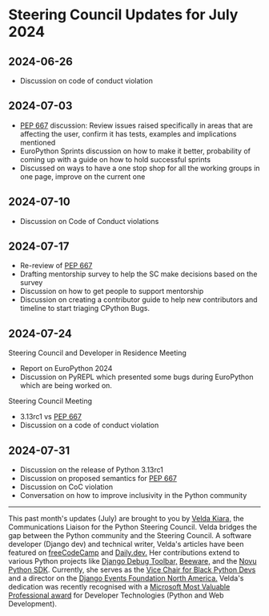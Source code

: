 # Steering Council Updates for July 2024

## 2024-06-26

- Discussion on code of conduct violation

## 2024-07-03

- [PEP 667](https://peps.python.org/pep-0667/) discussion: Review issues raised specifically in areas that are affecting the user, confirm it has tests, examples and implications mentioned
- EuroPython Sprints discussion on how to make it better, probability of coming up with a guide on how to hold successful sprints
- Discussed on ways to have a one stop shop for all the working groups in one page, improve on the current one

## 2024-07-10

- Discussion on Code of Conduct violations

## 2024-07-17

- Re-review of [PEP 667](https://peps.python.org/pep-0667/)
- Drafting mentorship survey to help the SC make decisions based on the survey
- Discussion on how to get people to support mentorship
- Discussion on creating a contributor guide to help new contributors and timeline to start triaging CPython Bugs.

## 2024-07-24

Steering Council and Developer in Residence Meeting

- Report on EuroPython 2024
- Discussion on PyREPL which presented some bugs during EuroPython which are being worked on.

Steering Council Meeting

- 3.13rc1 vs [PEP 667](https://peps.python.org/pep-0667/)
- Discussion on a code of conduct violation

## 2024-07-31

- Discussion on the release of Python 3.13rc1
- Discussion on proposed semantics for [PEP 667](https://peps.python.org/pep-0667/)
- Discussion on CoC violation
- Conversation on how to improve inclusivity in the Python community

---

This past month's updates (July) are brought to you by [Velda Kiara,](https://www.notion.so/46aec24028fd4e8dbdba003097c18b5b?pvs=21) the Communications Liaison for the Python Steering Council. Velda bridges the gap between the Python community and the Steering Council. A software developer (Django dev) and technical writer, Velda's articles have been featured on [freeCodeCamp](https://www.freecodecamp.org/news/author/velda/) and [Daily.dev.](https://app.daily.dev/veldakiara/posts) Her contributions extend to various Python projects like [Django Debug Toolbar,](https://github.com/jazzband/django-debug-toolbar/pulls?q=is%3Apr+author%3AVeldaKiara+is%3Aclosed) [Beeware,](https://github.com/beeware/beeware/pulls?q=is%3Apr+author%3AVeldaKiara+is%3Aclosed) and the [Novu Python SDK](https://github.com/novuhq/novu-python/pull/44). Currently, she serves as the [Vice Chair for Black Python Devs](https://blackpythondevs.com/) and a director on the [Django Events Foundation North America.](https://www.defna.org/about/) Velda's dedication was recently recognised with a [Microsoft Most Valuable Professional award](https://mvp.microsoft.com/en-US/MVP/profile/ec0f9a73-8516-4645-bd68-c087c5a7032e) for Developer Technologies (Python and Web Development).
